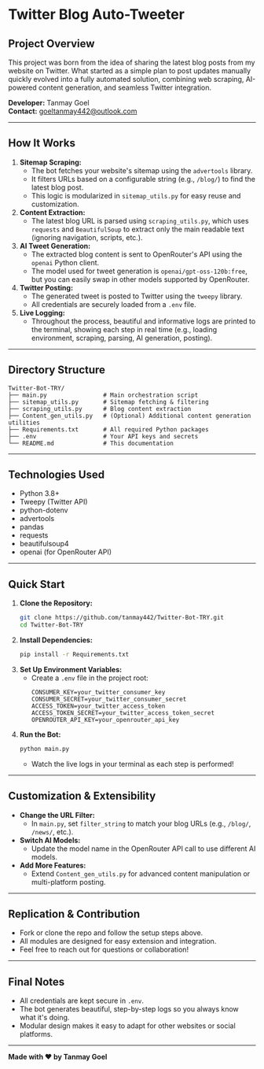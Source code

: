 # Twitter Blog Auto-Tweeter

## Project Overview
This project was born from the idea of sharing the latest blog posts from my website on Twitter. What started as a simple plan to post updates manually quickly evolved into a fully automated solution, combining web scraping, AI-powered content generation, and seamless Twitter integration.

**Developer:** Tanmay Goel  
**Contact:** goeltanmay442@outlook.com

---

## How It Works
1. **Sitemap Scraping:**
   - The bot fetches your website's sitemap using the `advertools` library.
   - It filters URLs based on a configurable string (e.g., `/blog/`) to find the latest blog post.
   - This logic is modularized in `sitemap_utils.py` for easy reuse and customization.
2. **Content Extraction:**
   - The latest blog URL is parsed using `scraping_utils.py`, which uses `requests` and `BeautifulSoup` to extract only the main readable text (ignoring navigation, scripts, etc.).
3. **AI Tweet Generation:**
   - The extracted blog content is sent to OpenRouter's API using the `openai` Python client.
   - The model used for tweet generation is `openai/gpt-oss-120b:free`, but you can easily swap in other models supported by OpenRouter.
4. **Twitter Posting:**
   - The generated tweet is posted to Twitter using the `tweepy` library.
   - All credentials are securely loaded from a `.env` file.
5. **Live Logging:**
   - Throughout the process, beautiful and informative logs are printed to the terminal, showing each step in real time (e.g., loading environment, scraping, parsing, AI generation, posting).

---

## Directory Structure
```
Twitter-Bot-TRY/
├── main.py                # Main orchestration script
├── sitemap_utils.py       # Sitemap fetching & filtering
├── scraping_utils.py      # Blog content extraction
├── Content_gen_utils.py   # (Optional) Additional content generation utilities
├── Requirements.txt       # All required Python packages
├── .env                   # Your API keys and secrets
└── README.md              # This documentation
```

---

## Technologies Used
- Python 3.8+
- Tweepy (Twitter API)
- python-dotenv
- advertools
- pandas
- requests
- beautifulsoup4
- openai (for OpenRouter API)

---

## Quick Start
1. **Clone the Repository:**
   ```bash
   git clone https://github.com/tanmay442/Twitter-Bot-TRY.git
   cd Twitter-Bot-TRY
   ```
2. **Install Dependencies:**
   ```bash
   pip install -r Requirements.txt
   ```
3. **Set Up Environment Variables:**
   - Create a `.env` file in the project root:
     ```env
     CONSUMER_KEY=your_twitter_consumer_key
     CONSUMER_SECRET=your_twitter_consumer_secret
     ACCESS_TOKEN=your_twitter_access_token
     ACCESS_TOKEN_SECRET=your_twitter_access_token_secret
     OPENROUTER_API_KEY=your_openrouter_api_key
     ```
4. **Run the Bot:**
   ```bash
   python main.py
   ```
   - Watch the live logs in your terminal as each step is performed!

---

## Customization & Extensibility
- **Change the URL Filter:**
  - In `main.py`, set `filter_string` to match your blog URLs (e.g., `/blog/`, `/news/`, etc.).
- **Switch AI Models:**
  - Update the model name in the OpenRouter API call to use different AI models.
- **Add More Features:**
  - Extend `Content_gen_utils.py` for advanced content manipulation or multi-platform posting.

---

## Replication & Contribution
- Fork or clone the repo and follow the setup steps above.
- All modules are designed for easy extension and integration.
- Feel free to reach out for questions or collaboration!

---

## Final Notes
- All credentials are kept secure in `.env`.
- The bot generates beautiful, step-by-step logs so you always know what it's doing.
- Modular design makes it easy to adapt for other websites or social platforms.

---

**Made with ❤️ by Tanmay Goel**
